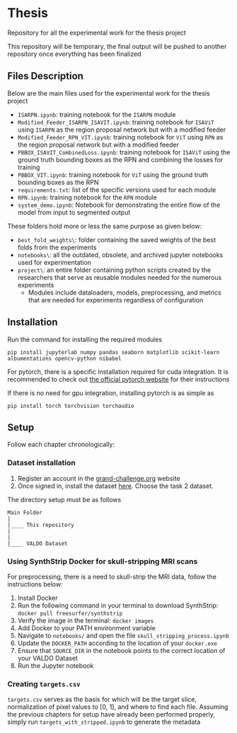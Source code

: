 # Thesis

Repository for all the experimental work for the thesis project

This repository will be temporary, the final output will be pushed to another repository once everything has been finalized

## Files Description

Below are the main files used for the experimental work for the thesis project
- `ISARPN.ipynb`: training notebook for the `ISARPN` module
- `Modified_Feeder_ISARPN_ISAVIT.ipynb`: training notebook for `ISAViT` using `ISARPN` as the region proposal network but with a modified feeder
- `Modified_Feeder_RPN_VIT.ipynb`: training notebook for `ViT` using `RPN` as the region proposal network but with a modified feeder
- `PBBOX_ISAVIT_CombinedLoss.ipynb`: training notebook for `ISAViT` using the ground truth bounding boxes as the RPN and combining the losses for training
- `PBBOX_VIT.ipynb`: training notebook for `ViT` using the ground truth bounding boxes as the RPN
- `requirements.txt`: list of the specific versions used for each module
- `RPN.ipynb`: training notebook for the `RPN` module
- `system_demo.ipynb`: Notebook for demonstrating the entire flow of the model from input to segmented output

These folders hold more or less the same purpose as given below:
- `best_fold_weights\`: folder containing the saved weights of the best folds from the experiments
- `notebooks\`: all the outdated, obsolete, and archived jupyter notebooks used for experimentation
- `project\`: an entire folder containing python scripts created by the researchers that serve as reusable modules needed for the numerous experiments
    - Modules include dataloaders, models, preprocessing, and metrics that are needed for experiments regardless of configuration

## Installation

Run the command for installing the required modules
```
pip install jupyterlab numpy pandas seaborn matplotlib scikit-learn albumentations opencv-python nibabel
```

For pytorch, there is a specific installation required for cuda integration. It is recommended to check out [the official pytorch website](https://pytorch.org) for their instructions

If there is no need for gpu integration, installing pytorch is as simple as
```
pip install torch torchvision torchaudio
```

## Setup

Follow each chapter chronologically:

### Dataset installation

1. Register an account in the [grand-challenge.org](https://grand-challenge.org) website
2. Once signed in, install the dataset [here](https://valdo.grand-challenge.org/Data/). Choose the task 2 dataset.

The directory setup must be as follows
```
Main Folder
|
|____ This repository
|
|
|____ VALDO Dataset
```

### Using SynthStrip Docker for skull-stripping MRI scans

For preprocessing, there is a need to skull-strip the MRI data, follow the instructions below:

1. Install Docker
2. Run the following command in your terminal to download SynthStrip:
   `docker pull freesurfer/synthstrip`
3. Verify the image in the terminal:
   `docker images`
4. Add Docker to your PATH environment variable
5. Navigate to `notebooks/` and open the file `skull_stripping_process.ipynb`
6. Update the `DOCKER_PATH` according to the location of your `docker.exe`
7. Ensure that `SOURCE_DIR` in the notebook points to the correct location of your VALDO Dataset
8. Run the Jupyter notebook

### Creating `targets.csv`

`targets.csv` serves as the basis for which will be the target slice, normalization of pixel values to [0, 1], and where to find each file. Assuming the previous chapters for setup have already been performed properly, simply run `targets_with_stripped.ipynb` to generate the metadata
